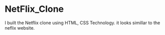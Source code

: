 # NetFlix_Clone
I built the Netflix clone using HTML, CSS Technology. it looks simillar to the neflix website.
